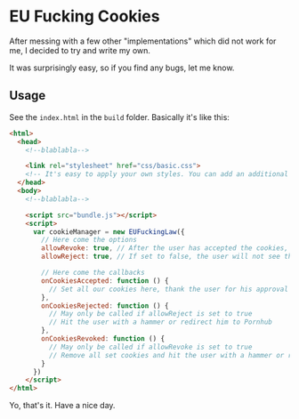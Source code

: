 # EU Fucking Cookies

After messing with a few other "implementations" which did not work for me, I decided to try and write my own.

It was surprisingly easy, so if you find any bugs, let me know.

## Usage

See the `index.html` in the `build` folder. Basically it's like this:

```html
<html>
  <head>
    <!--blablabla-->

    <link rel="stylesheet" href="css/basic.css">
    <!-- It's easy to apply your own styles. You can add an additional stylesheet and just override the things you need-->
  </head>
  <body>
    <!--blablabla-->

    <script src="bundle.js"></script>
    <script>
      var cookieManager = new EUFuckingLaw({
        // Here come the options
        allowRevoke: true, // After the user has accepted the cookies, he shall be allowed to change his mind and revoke the access easily
        allowReject: true, // If set to false, the user will not see the "Decline" button, but only the "Got it" button

        // Here come the callbacks
        onCookiesAccepted: function () {
          // Set all our cookies here, thank the user for his approval by showing an alert or donate all your money to Donald Trump
        },
        onCookiesRejected: function () {
          // May only be called if allowReject is set to true
          // Hit the user with a hammer or redirect him to Pornhub
        },
        onCookiesRevoked: function () {
          // May only be called if allowRevoke is set to true
          // Remove all set cookies and hit the user with a hammer or redirect him to Pornhub
        }
      })
    </script>
</html>
```

Yo, that's it. Have a nice day.
